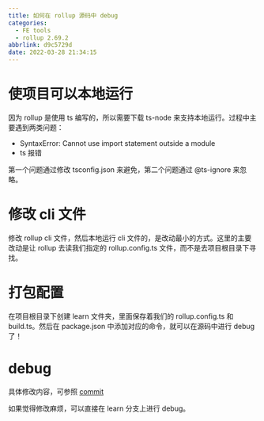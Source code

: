 ```yaml
---
title: 如何在 rollup 源码中 debug
categories:
  - FE tools
  - rollup 2.69.2
abbrlink: d9c5729d
date: 2022-03-28 21:34:15
---
```


# 使项目可以本地运行

因为 rollup 是使用 ts 编写的，所以需要下载 ts-node 来支持本地运行。过程中主要遇到两类问题：

- SyntaxError: Cannot use import statement outside a module
- ts 报错

第一个问题通过修改 tsconfig.json 来避免，第二个问题通过 @ts-ignore 来忽略。

# 修改 cli 文件

修改 rollup cli 文件，然后本地运行 cli 文件的，是改动最小的方式。这里的主要改动是让 rollup 去读我们指定的 rollup.config.ts 文件，而不是去项目根目录下寻找。

# 打包配置

在项目根目录下创建 learn 文件夹，里面保存着我们的 rollup.config.ts 和 build.ts。然后在 package.json 中添加对应的命令，就可以在源码中进行 debug 了！

# debug

具体修改内容，可参照 [commit](https://github.com/aadonkeyz/rollup/commit/55f0e18bdd0c3fd0276d53c85df52587c87fcf06)

如果觉得修改麻烦，可以直接在 learn 分支上进行 debug。
